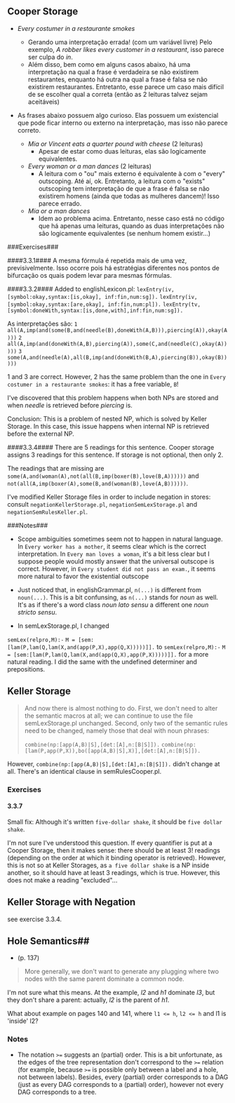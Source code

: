 ## Cooper Storage ##

- *Every costumer in a restaurante smokes*
	- Gerando uma interpretação errada! (com um variável livre) Pelo exemplo, *A robber likes every customer in a restaurant*, isso parece ser culpa do *in*.
	- Além disso, bem como em alguns casos abaixo, há uma interpretação na qual a frase é verdadeira se não existirem restaurantes, enquanto há outra na qual a frase é falsa se não existirem restaurantes. Entretanto, esse parece um caso mais difícil de se escolher qual a correta (então as 2 leituras talvez sejam aceitáveis)

- As frases abaixo possuem algo curioso. Elas possuem um existencial que pode ficar interno ou externo na interpretação, mas isso não parece correto.
	- *Mia or Vincent eats a quarter pound with cheese* (2 leituras)
		- Apesar de estar como duas leituras, elas são logicamente equivalentes.
	- *Every woman or a man dances* (2 leituras)
		- A leitura com o "ou" mais externo é equivalente à com o "every" outscoping. Até aí, ok. Entretanto, a leitura com o "exists" outscoping tem interpretação de que a frase é falsa se não existirem homens (ainda que todas as mulheres dancem)! Isso parece errado.
	- *Mia or a man dances*
		- Idem ao problema acima. Entretanto, nesse caso está no código que há apenas uma leituras, quando as duas interpretações não são logicamente equivalentes (se nenhum homem existir...)
	
###Exercises###

####3.3.1####
A mesma fórmula é repetida mais de uma vez, previsivelmente. Isso ocorre pois há estratégias diferentes nos pontos de bifurcação os quais podem levar para mesmas fórmulas.

####3.3.2####
Added to englishLexicon.pl:
`lexEntry(iv,[symbol:okay,syntax:[is,okay], inf:fin,num:sg]).`
`lexEntry(iv,[symbol:okay,syntax:[are,okay], inf:fin,num:pl]).`
`lexEntry(tv,[symbol:doneWith,syntax:[is,done,with],inf:fin,num:sg]).`

As interpretações são:
`1 all(A,imp(and(some(B,and(needle(B),doneWith(A,B))),piercing(A)),okay(A)))`
`2 all(A,imp(and(doneWith(A,B),piercing(A)),some(C,and(needle(C),okay(A)))))`
`3 some(A,and(needle(A),all(B,imp(and(doneWith(B,A),piercing(B)),okay(B)))))`

1 and 3 are correct. However, 2 has the same problem than the one in `Every costumer in a restaurante smokes`: it has a free variable, `B`!

I've discovered that this problem happens when both NPs are stored and when *needle* is retrieved before *piercing* is.

Conclusion: This is a problem of nested NP, which is solved by Keller Storage. In this case, this issue happens when internal NP is retrieved before the external NP.

####3.3.4####
There are 5 readings for this sentence. Cooper storage assigns 3 readings for this sentence. If storage is not optional, then only 2.

The readings that are missing are `some(A,and(woman(A),not(all(B,imp(boxer(B),love(B,A))))))` and `not(all(A,imp(boxer(A),some(B,and(woman(B),love(A,B))))))`.

I've modified Keller Storage files in order to include negation in stores: consult `negationKellerStorage.pl`, `negationSemLexStorage.pl` and `negationSemRulesKeller.pl`.


###Notes###

- Scope ambiguities sometimes seem not to happen in natural language. In `Every worker has a mother`, it seems clear which is the correct interpretation. In `Every man loves a woman`, it's a bit less clear but I suppose people would mostly answer that the universal outscope is correct. However, in `Every student did not pass an exam.`, it seems more natural to favor the existential outscope

- Just noticed that, in englishGrammar.pl, `n(...)` is different from `noun(...)`. This is a bit confunsing, as `n(...)` stands for *noun* as well. It's as if there's a word class *noun lato sensu* a different one *noun stricto sensu*.

- In semLexStorage.pl, I changed

`semLex(relpro,M):-`
`M = [sem:[lam(P,lam(Q,lam(X,and(app(P,X),app(Q,X)))))]].`
to
`semLex(relpro,M):-`
`M = [sem:[lam(P,lam(Q,lam(X,and(app(Q,X),app(P,X)))))]].`
for a more natural reading. I did the same with the undefined determiner and prepositions.

## Keller Storage ##

> And now there is almost nothing to do. First, we don't need to alter the semantic macros at all; we can continue to use the file semLexStorage.pl unchanged. Second, only two of the semantic rules need to be changed, namely those that deal with noun phrases:
> 
> `combine(np:[app(A,B)|S],[det:[A],n:[B|S]]).`
> `combine(np:[lam(P,app(P,X)),bo([app(A,B)|S],X)],[det:[A],n:[B|S]]).`

However, `combine(np:[app(A,B)|S],[det:[A],n:[B|S]]).` didn't change at all. There's an identical clause in semRulesCooper.pl.

### Exercises ###

#### 3.3.7 ####
Small fix: Although it's written `five-dollar shake`, it should be `five dollar shake`.

I'm not sure I've understood this question. If every quantifier is put at a Cooper Storage, then it makes sense: there should be at least 3! readings (depending on the order at which it binding operator is retrieved). However, this is not so at Keller Storages, as `a five dollar shake` is a NP inside another, so it should have at least 3 readings, which is true. However, this does not make a reading "excluded"...

## Keller Storage with Negation ##

see exercise 3.3.4.

## Hole Semantics##

- (p. 137) 
> More generally, we don't want to generate any plugging where two nodes with the same parent dominate a common node.

I'm not sure what this means. At the example, *l2* and *h1* dominate *l3*, but they don't share a parent: actually, *l2* is the parent of *h1*.

What about example on pages 140 and 141, where `l1 <= h`, `l2 <= h` and l1 is 'inside' l2?

### Notes ###

- The notation `>=` suggests an (partial) order. This is a bit unfortunate, as the edges of the tree representation don't correspond to the `>=` relation (for example, because `>=` is possible only between a label and a hole, not between labels). Besides, every (partial) order corresponds to a DAG (just as every DAG corresponds to a (partial) order), however not every DAG corresponds to a tree.
